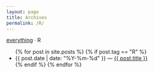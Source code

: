 ```yaml
---
layout: page
title: Archives
permalink: /R/
---
```



<p class="meta"><a href="/archives/">everything</a> &middot; R</p>
<ul>
{% for post in site.posts %}
  {% if post.tag == "R" %}
  <li>
    {{ post.date | date: "%Y-%m-%d"  }} &mdash; <a href="{{ post.url }}">{{ post.title }}</a>
  </li>
{% endif %}
{% endfor %}
</ul>

